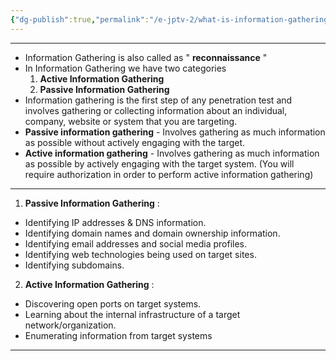 ```yaml
---
{"dg-publish":true,"permalink":"/e-jptv-2/what-is-information-gathering/","title":"Information Gathering","tags":["ejptv2","information-gathering"]}
---
```


-------------
- Information Gathering is also called as " **reconnaissance** "
- In Information Gathering we have two categories
  1. **Active Information Gathering**
  2. **Passive Information Gathering**
- Information gathering is the first step of any penetration test and involves gathering or collecting information about an individual, company, website or system that you are targeting.
- **Passive information gathering** - Involves gathering as much information as possible without actively engaging with the target.
- **Active information gathering** - Involves gathering as much information as possible by actively engaging with the target system. (You will require authorization in order to perform active information gathering)
-------

1. **Passive Information Gathering** :  
+ Identifying IP addresses & DNS information.
+ Identifying domain names and domain ownership information. 
+ Identifying email addresses and social media profiles. 
+ Identifying web technologies being used on target sites. 
+ Identifying subdomains.
2. **Active Information Gathering** :
+ Discovering open ports on target systems. 
+ Learning about the internal infrastructure of a target network/organization.
+ Enumerating information from target systems
-------

